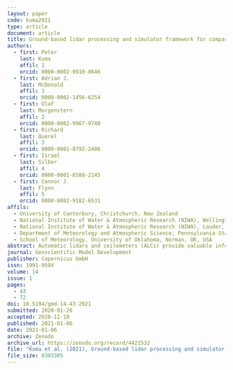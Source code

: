 ```yaml
---
layout: paper
code: kuma2021
type: article
document: article
title: Ground-based lidar processing and simulator framework for comparing models and observations (ALCF 1.0)
authors:
  - first: Peter
    last: Kuma
    affil: 1
    orcid: 0000-0002-0910-8646
  - first: Adrian J.
    last: McDonald
    affil: 1
    orcid: 0000-0002-1456-6254
  - first: Olaf
    last: Morgenstern
    affil: 2
    orcid: 0000-0002-9967-9740
  - first: Richard
    last: Querel
    affil: 3
    orcid: 0000-0001-8792-2486
  - first: Israel
    last: Silber
    affil: 4
    orcid: 0000-0001-6588-2145
  - first: Connor J.
    last: Flynn
    affil: 5
    orcid: 0000-0002-9182-6531
affils:
  - University of Canterbury, Christchurch, New Zealand
  - National Institute of Water & Atmospheric Research (NIWA), Wellington, New Zealand
  - National Institute of Water & Atmospheric Research (NIWA), Lauder, New Zealand
  - Department of Meteorology and Atmospheric Science, Pennsylvania State University, PA, USA
  - School of Meteorology, University of Oklahoma, Norman, OK, USA
abstract: Automatic lidars and ceilometers (ALCs) provide valuable information on cloud and aerosols but have not been systematically used in the evaluation of general circulation models (GCMs) and numerical weather prediction (NWP) models. Obstacles associated with the diversity of instruments, a lack of standardisation of data products and open processing tools mean that the value of large ALC networks worldwide is not being realised. We discuss a tool, called the Automatic Lidar and Ceilometer Framework (ALCF), that overcomes these problems and also includes a ground-based lidar simulator, which calculates the radiative transfer of laser radiation and allows one-to-one comparison with models. Our ground-based lidar simulator is based on the Cloud Feedback Model Intercomparison Project (CFMIP) Observation Simulator Package (COSP), which has been extensively used for spaceborne lidar intercomparisons. The ALCF implements all steps needed to transform and calibrate raw ALC data and create simulated attenuated volume backscattering coefficient profiles for one-to-one comparison and complete statistical analysis of clouds. The framework supports multiple common commercial ALCs (Vaisala CL31, CL51, Lufft CHM 15k and Droplet Measurement Technologies MiniMPL), reanalyses (JRA-55, ERA5 and MERRA-2) and models (the Unified Model and AMPS – the Antarctic Mesoscale Prediction System). To demonstrate its capabilities, we present case studies evaluating cloud in the supported reanalyses and models using CL31, CL51, CHM 15k and MiniMPL observations at three sites in New Zealand. We show that the reanalyses and models generally underestimate cloud fraction. If sufficiently high-temporal-resolution model output is available (better than 6-hourly), a direct comparison of individual clouds is also possible. We demonstrate that the ALCF can be used as a generic evaluation tool to examine cloud occurrence and cloud properties in reanalyses, NWP models, and GCMs, potentially utilising the large amounts of ALC data already available. This tool is likely to be particularly useful for the analysis and improvement of low-level cloud simulations which are not well monitored from space.  This has previously been identified as a critical deficiency in contemporary models, limiting the accuracy of weather forecasts and future climate projections. While the current focus of the framework is on clouds, support for aerosol in the lidar simulator is planned in the future.
journal: Geoscientific Model Development
publisher: Copernicus GmbH
issn: 1991-959X
volume: 14
issue: 1
pages:
  - 43
  - 72
doi: 10.5194/gmd-14-43-2021
submitted: 2020-01-26
accepted: 2020-11-10
published: 2021-01-06
date: 2021-01-06
archive: Zenodo
archive_url: https://zenodo.org/record/4421532
file: "Kuma et al. (2021), Ground-based lidar processing and simulator framework for comparing models and observations (ALCF 1.0).pdf"
file_size: 8303305
---
```

